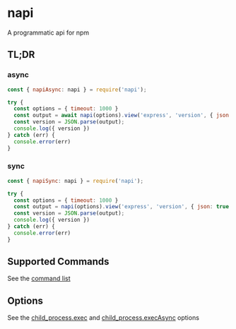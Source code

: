 # napi

A programmatic api for npm

## TL;DR

### async
```js
const { napiAsync: napi } = require('napi');

try {
  const options = { timeout: 1000 } 
  const output = await napi(options).view('express', 'version', { json: true });
  const version = JSON.parse(output);
  console.log({ version })  
} catch (err) {
  console.error(err)
}
```

### sync
```js
const { napiSync: napi } = require('napi');

try {
  const options = { timeout: 1000 }  
  const output = napi(options).view('express', 'version', { json: true });
  const version = JSON.parse(output);
  console.log({ version })
} catch (err) {
  console.error(err)
}
```

## Supported Commands

See the [command list](https://github.com/acuminous/napi/blob/main/lib/commands.json)

## Options
See the [child_process.exec](https://nodejs.org/api/child_process.html#child_processexecsynccommand-options ) and [child_process.execAsync](https://nodejs.org/api/child_process.html#child_processexeccommand-options-callback) options

